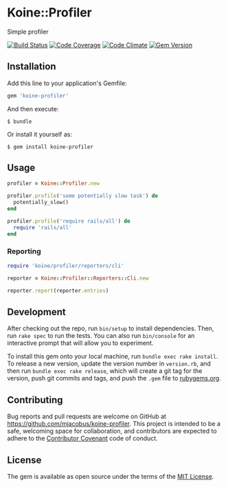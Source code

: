 # Koine::Profiler

Simple profiler

[![Build Status](https://travis-ci.org/mjacobus/koine-profiler.svg?branch=master)](https://travis-ci.org/mjacobus/koine-profiler)
[![Code Coverage](https://scrutinizer-ci.com/g/mjacobus/koine-profiler/badges/coverage.png?b=master)](https://scrutinizer-ci.com/g/mjacobus/koine-profiler/?branch=master)
[![Code Climate](https://codeclimate.com/github/mjacobus/koine-profiler/badges/gpa.svg)](https://codeclimate.com/github/mjacobus/koine-profiler)
[![Gem Version](https://badge.fury.io/rb/koine-profiler.svg)](https://badge.fury.io/rb/koine-profiler)

## Installation

Add this line to your application's Gemfile:

```ruby
gem 'koine-profiler'
```

And then execute:

    $ bundle

Or install it yourself as:

    $ gem install koine-profiler

## Usage

```ruby
profiler = Koine::Profiler.new

profiler.profile('some potentially slow task') do
  potentially_slow()
end

profiler.profile('require rails/all') do
  require 'rails/all'
end
```

### Reporting

```ruby
require 'koine/profiler/reporters/cli'

reporter = Koine::Profiler::Reporters::Cli.new

reporter.report(reporter.entries)
```

## Development

After checking out the repo, run `bin/setup` to install dependencies. Then, run `rake spec` to run the tests. You can also run `bin/console` for an interactive prompt that will allow you to experiment.

To install this gem onto your local machine, run `bundle exec rake install`. To release a new version, update the version number in `version.rb`, and then run `bundle exec rake release`, which will create a git tag for the version, push git commits and tags, and push the `.gem` file to [rubygems.org](https://rubygems.org).

## Contributing

Bug reports and pull requests are welcome on GitHub at https://github.com/mjacobus/koine-profiler. This project is intended to be a safe, welcoming space for collaboration, and contributors are expected to adhere to the [Contributor Covenant](http://contributor-covenant.org) code of conduct.


## License

The gem is available as open source under the terms of the [MIT License](http://opensource.org/licenses/MIT).

